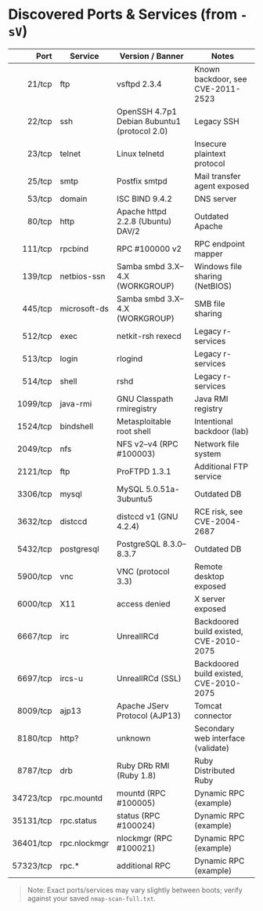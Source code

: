 # Discovered Ports & Services (from `-sV`)

| Port | Service        | Version / Banner                                        | Notes |
|-----:|----------------|---------------------------------------------------------|-------|
| 21/tcp  | ftp            | vsftpd 2.3.4                                           | Known backdoor, see CVE-2011-2523 |
| 22/tcp  | ssh            | OpenSSH 4.7p1 Debian 8ubuntu1 (protocol 2.0)          | Legacy SSH |
| 23/tcp  | telnet         | Linux telnetd                                          | Insecure plaintext protocol |
| 25/tcp  | smtp           | Postfix smtpd                                          | Mail transfer agent exposed |
| 53/tcp  | domain         | ISC BIND 9.4.2                                         | DNS server |
| 80/tcp  | http           | Apache httpd 2.2.8 (Ubuntu) DAV/2                      | Outdated Apache |
| 111/tcp | rpcbind        | RPC #100000 v2                                         | RPC endpoint mapper |
| 139/tcp | netbios-ssn    | Samba smbd 3.X–4.X (WORKGROUP)                         | Windows file sharing (NetBIOS) |
| 445/tcp | microsoft-ds   | Samba smbd 3.X–4.X (WORKGROUP)                         | SMB file sharing |
| 512/tcp | exec           | netkit-rsh rexecd                                      | Legacy r-services |
| 513/tcp | login          | rlogind                                                | Legacy r-services |
| 514/tcp | shell          | rshd                                                   | Legacy r-services |
| 1099/tcp| java-rmi       | GNU Classpath rmiregistry                              | Java RMI registry |
| 1524/tcp| bindshell      | Metasploitable root shell                              | Intentional backdoor (lab) |
| 2049/tcp| nfs            | NFS v2–v4 (RPC #100003)                                | Network file system |
| 2121/tcp| ftp            | ProFTPD 1.3.1                                          | Additional FTP service |
| 3306/tcp| mysql          | MySQL 5.0.51a-3ubuntu5                                 | Outdated DB |
| 3632/tcp| distccd        | distccd v1 (GNU 4.2.4)                                 | RCE risk, see CVE-2004-2687 |
| 5432/tcp| postgresql     | PostgreSQL 8.3.0–8.3.7                                 | Outdated DB |
| 5900/tcp| vnc            | VNC (protocol 3.3)                                     | Remote desktop exposed |
| 6000/tcp| X11            | access denied                                          | X server exposed |
| 6667/tcp| irc            | UnrealIRCd                                             | Backdoored build existed, CVE-2010-2075 |
| 6697/tcp| ircs-u         | UnrealIRCd (SSL)                                       | Backdoored build existed, CVE-2010-2075 |
| 8009/tcp| ajp13          | Apache JServ Protocol (AJP13)                          | Tomcat connector |
| 8180/tcp| http?          | unknown                                                | Secondary web interface (validate) |
| 8787/tcp| drb            | Ruby DRb RMI (Ruby 1.8)                                | Ruby Distributed Ruby |
| 34723/tcp| rpc.mountd    | mountd (RPC #100005)                                   | Dynamic RPC (example) |
| 35131/tcp| rpc.status    | status (RPC #100024)                                   | Dynamic RPC (example) |
| 36401/tcp| rpc.nlockmgr  | nlockmgr (RPC #100021)                                 | Dynamic RPC (example) |
| 57323/tcp| rpc.*         | additional RPC                                         | Dynamic RPC (example) |

> Note: Exact ports/services may vary slightly between boots; verify against your saved `nmap-scan-full.txt`.